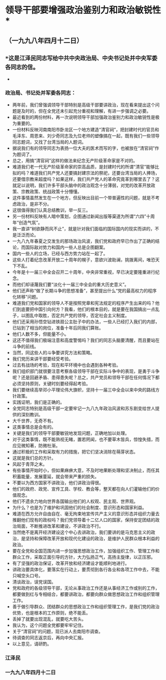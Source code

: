 # 领导干部要增强政治鉴别力和政治敏锐性*## （一九九八年四月十二日）
## `*这是江泽民同志写给中共中央政治局、中央书记处并中央军委各同志的信`。- ### 政治局、书记处并军委各同志：- 两年前，我们曾强调领导干部特别是高级干部要讲政治，现在看来提出这个问题是及时的，但在全党还未引起充分重视和理解，有进一步强调之必要。- 最近看到的两份材料，再一次说明领导干部加强政治鉴别力和政治敏锐性是极为重要的。- 一份材料反映河南南阳市卧龙区一个地方建造“清官祠”，把封建时代的官员和毛泽东、周恩来、刘少奇同志及九位老帅的塑像搞在一起，既有我们一些领导同志题词，又找了台湾当局的人题词。- 据说我们有的领导同志为表扬一位大夫的医术而写的字，也被放在“清官祠”作为题词了。- 总之，用搞“清官祠”这样的做法来纪念无产阶级革命家是不对的。- 难道我们老一代无产阶级革命家的崇高品质，是封建时代的所谓“清官”能够比拟的吗？难道我们共产党人还要搞封建宗法的祭祀，还要台湾当局的人捧场，还要借宗教来超度吗？如果这样，我们共产党人的革命究竟革到哪里去了？这就足以说明，我们许多干部头脑中的政治观念十分薄弱，对党的改革开放政策、宗教政策、统战政策十分懵懂。- 这件事情虽然发生在一个地方，但反映出目前一个带普遍性的问题，就是不考虑政治，是非不分。- 这很值得我们认真总结教训，举一反三。- 另一份材料反映有人暗中策划，企图通过新闻出版等渠道为所谓“六四”十周年“创造气氛”。- 我一直讲“树欲静而风不止”，就是针对我们面临的国际国内的现实而讲的，不是泛泛而论。- 一九八九年春夏之交发生的那场政治风波，我们党和政府早已作出了正确的结论，而国际敌对势力和国内一些人总是企图翻案。- 国内一些人的立场，已经与西方势力站在一起了。- 这些人打着纪念改革开放二十周年的幌子，意欲兴波助澜，挑拨离间，唯恐天下不乱。- 今年是十一届三中全会召开二十周年，中央非常重视，早已决定要隆重进行纪念。- 而他们却诬蔑我们要“淡化十一届三中全会的重大历史意义”。- 他们还声称“做了长期斗争的思想准备”，甚至提出什么“党的最高权力的程序化转移”问题。- 难道我们党和国家的领导人不是按照党章和宪法规定的程序产生出来的吗？他们到底要把中国引向何方？我看，他们的根本目的，就是要在我国搞出一点乱子，以图乱中取胜，否定共产党的领导，否定社会主义制度。- 他们还采用孙悟空钻进铁扇公主肚子中的办法，一些人已经打入我们的内部，已钻到了相当的岗位，准备十年后同我们算账。- 他们人数不多，但能量不小。- 这还不值得我们极端注意和高度警惕吗？我们的同志头脑要清醒，而且要站在斗争的前线。- 当然，同这些人的斗争要讲究方法和策略。- 我们党历来讲干部要经受考验。- 过去有战场的考验，现在和平环境中也会遇到各种考验。- 我们组织部门就很要注意考察各级领导干部在实际斗争中的表现，是勇于斗争呢？还是回避矛盾、患得患失呢？总之，共产党员和领导干部在任何情况下都必须坚持原则，关键时刻要经得起考验。- 我们要继续高举邓小平理论伟大旗帜，坚持十一届三中全会以来中央的路线方针政策。- 实践证明，我们是正确的。- 全党同志特别是高级干部一定要牢记一九八九年政治风波和苏东剧变给世人提供的深刻教训。- 大千世界，无奇不有。- 这类事情总是会有的。- 关键是我们的领导干部要敏锐地发现问题，正确地加以处理。- 对于这类事情，既不能熟视无睹，置若罔闻，也不要草木皆兵，惊惶失措，而应见微知著，防微杜渐。- 通过积极的工作和采取有力的措施，把它们坚决消除在萌芽状态。- 这就是我们总的方针。- 风起于青萍之末。- 有些事情开始时小，但如果麻痹大意，不及时地果断处理和坚决制止，而任其积蓄能量，发展蔓延，就会带来严重的损失。- 不要以为西方国家不讲政治，他们讲政治得很。- 他们的政府、政党、宣传工具、学校、教会等，整天都在向人们灌输他们的价值观念。- 他们不遗余力地向世界各国输出他们的人权观、民主观、世界观。- 为什么？也是为了维护和巩固他们的社会制度、意识形态和国家利益。- 难道在西方允许自由自在、毫无拘束地宣传共产主义的意识形态并组织力量去推翻他们现有的政权吗？我们党领导着十二亿人口的国家，保持安定团结的政治局面，不断推进改革和建设，不讲政治不行。- 当然绝不是离开经济建设这个中心去讲政治，我们要讲的是马克思主义的政治，是坚持和保障改革开放和现代化建设的政治，是维护人民群众根本利益的政治。- 要在全党和全国范围内进一步加强思想政治工作，加强组织工作、管理工作和群众工作，采取正面引导的方针，大力弘扬正气，高扬主旋律，以正压邪。- 有了坚强的政治保证，改革开放和经济建设才能顺利地进行。- 讲政治要具体化，要落实在行动上，要贯彻到各行各业和各项工作中去，不能只喊空头口号。- 清谈政治，误党误国。- 党和政府的各级领导干部，无论从事政治工作还是从事经济工作或别的工作，都要做到红与专相结合，都要讲政治，都要向群众做思想政治工作和组织管理工作。- 善于做引导群众、团结群众的思想政治工作和组织管理工作，是我们党的政治优势，也是根本的工作原则，绝不能丢。- 丢掉了就要出现混乱，就要吃大苦头。- 我认为，这个问题全党都要牢牢记住。- 关于“清官祠”的问题，现已派人去南阳市调查。- 待调查的同志返京后，再向中央汇报。- 以上意见，请研酌。 ### 江泽民### 一九九八年四月十二日